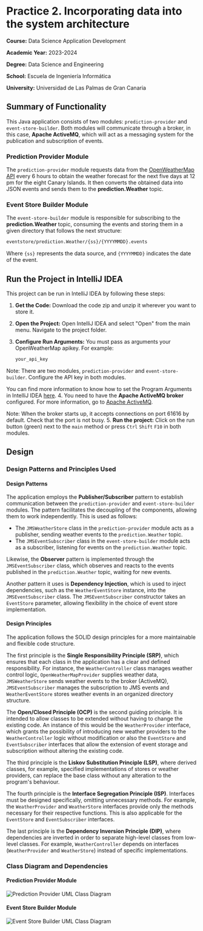 # Practice 2. Incorporating data into the system architecture
**Course:** Data Science Application Development

**Academic Year:** 2023-2024 

**Degree:** Data Science and Engineering

**School:** Escuela de Ingeniería Informática

**University:** Universidad de Las Palmas de Gran Canaria

## Summary of Functionality
This Java application consists of two modules: `prediction-provider` and `event-store-builder`.
Both modules will communicate through a broker, in this case, **Apache ActiveMQ**, which will act as a messaging
system for the publication and subscription of events.

### Prediction Provider Module
The `prediction-provider` module requests data from the
[OpenWeatherMap API](https://openweathermap.org/api) every 6 hours to obtain the weather forecast for the next five
days at 12 pm for the eight Canary Islands. It then converts the obtained data into JSON events and sends them to
the **prediction.Weather** topic.

### Event Store Builder Module
The `event-store-builder` module is responsible for subscribing to the **prediction.Weather** topic,
consuming the events and storing them in a given directory that follows the next structure:

   ```bash
  eventstore/prediction.Weather/{ss}/{YYYYMMDD}.events
   ```
Where `{ss}` represents the data source, and `{YYYYMMDD}` indicates the date of the event.

## Run the Project in IntelliJ IDEA

This project can be run in IntelliJ IDEA by following these steps:

1. **Get the Code:** Download the code zip and unzip it wherever you want to store it.

2. **Open the Project:** Open IntelliJ IDEA and select "Open" from the main menu. Navigate to the project folder.

3. **Configure Run Arguments:** You must pass as arguments your OpenWeatherMap apikey. For example:

   ```bash
   your_api_key

Note: There are two modules, `prediction-provider` and `event-store-builder`. Configure the API key in both modules.

You can find more information to know how to set the Program Arguments in IntelliJ IDEA
[here](https://www.jetbrains.com/help/idea/run-debug-configuration-java-application.html).
4. You need to have the **Apache ActiveMQ broker** configured. For more information, go to 
[Apache ActiveMQ](https://examples.javacodegeeks.com/enterprise-java/jms/apache-activemq-hello-world-example/).

Note: When the broker starts up, it accepts connections on port 61616 by default. Check that the port is not busy.
5. **Run the project:** Click on the run button (green) next to the `main` method or press `Ctrl` `Shift` `F10` in
both modules.

## Design
### Design Patterns and Principles Used
#### Design Patterns
The application employs the **Publisher/Subscriber** pattern to establish communication between the `prediction-provider`
and `event-store-builder` modules. The pattern facilitates the decoupling of the components, allowing them to work independently.
This is used as follows:
- The `JMSWeatherStore` class in the `prediction-provider` module acts as a publisher, sending weather events to the
`prediction.Weather` topic.
- The `JMSEventSubscriber` class in the `event-store-builder` module acts as a subscriber, listening for events on the
`prediction.Weather` topic.

Likewise, the **Observer** pattern is implemented through the `JMSEventSubscriber` class, which observes and reacts to the
events published in the `prediction.Weather` topic, waiting for new events.

Another pattern it uses is **Dependency Injection**, which is used to inject dependencies, such as the `WeatherEventStore`
instance, into the `JMSEventSubscriber` class. The `JMSEventSubscriber` constructor takes an `EventStore` parameter, allowing flexibility in the choice of event store implementation.
#### Design Principles
The application follows the SOLID design principles for a more maintainable and flexible code structure.

The first principle is the **Single Responsibility Principle (SRP)**, which ensures that each class in the application 
has a clear and defined responsibility. For instance, the `WeatherController` class manages weather control logic, 
`OpenWeatherMapProvider` supplies weather data, `JMSWeatherStore` sends weather events to the broker (ActiveMQ),
`JMSEventSubscriber` manages the subscription to JMS events and `WeatherEventStore` stores weather events in an
organized directory structure.

The **Open/Closed Principle (OCP)** is the second guiding principle.
It is intended to allow classes to be extended without having to change the existing code. An instance of this would 
be the `WeatherProvider` interface, which grants the possibility of introducing new weather providers to the 
`WeatherController` logic without modification or also the `EventStore` and `EventSubscriber` interfaces that allow
the extension of event storage and  subscription without altering the existing code.

The third principle is the **Liskov Substitution Principle (LSP)**, where derived classes, for example, 
specified implementations of stores or weather providers, can replace the base class without any alteration 
to the program's behaviour.

The fourth principle is the **Interface Segregation Principle (ISP)**.
Interfaces must be designed specifically, omitting unnecessary methods. For example, the `WeatherProvider` and 
`WeatherStore` interfaces provide only the methods necessary for their respective functions. This is also applicable
for the `EventStore` and `EventSubscriber` interfaces.

The last principle is the **Dependency Inversion Principle (DIP)**, where dependencies are inverted in order to separate 
high-level classes from low-level classes. For example, `WeatherController` depends on interfaces (`WeatherProvider`
and `WeatherStore`) instead of specific implementations.

### Class Diagram and Dependencies
#### Prediction Provider Module
![Prediction Provider UML Class Diagram](predictionProviderUMLDiagram.png)
#### Event Store Builder Module
![Event Store Builder UML Class Diagram](eventStoreBuilderUMLDiagram.png)
